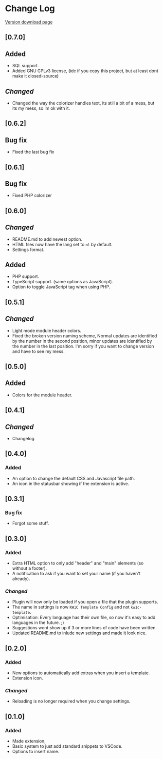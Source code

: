 # Change Log
[Version download page](https://marketplace.visualstudio.com/items?itemName=JoeryMunninghoff.kw1c-template)

## [0.7.0]
## **Added**
- SQL support.
- Added GNU GPLv3 license, (idc if you copy this project, but at least dont make it closed-source)

## ***Changed***
- Changed the way the colorizer handles text, its still a bit of a mess, but its my mess, so im ok with it.

## [0.6.2]
## **Bug fix**
- Fixed the last bug fix

## [0.6.1]
## **Bug fix**
- Fixed PHP colorizer

## [0.6.0]
## ***Changed***
- README.md to add newest option.
- HTML files now have the lang set to `nl` by default.
- Settings format.

## **Added**
- PHP support.
- TypeScript support. (same options as JavaScript).
- Option to toggle JavaScript tag when using PHP.

## [0.5.1]
## ***Changed***
- Light mode module header colors.
- Fixed the broken version naming scheme, Normal updates are identified by the number in the second position, minor updates are identified by the number in the last position. I'm sorry if you want to change version and have to see my mess.

## [0.5.0]
## **Added**
- Colors for the module header.

## [0.4.1]
## ***Changed***
- Changelog.

## [0.4.0]
### **Added**
- An option to change the default CSS and Javascript file path.
- An icon in the statusbar showing if the extension is active.


## [0.3.1]
### **Bug fix**
- Forgot some stuff.

## [0.3.0]
### **Added**
- Extra HTML option to only add "header" and "main" elements (so without a footer).
- A notification to ask if you want to set your name (if you haven't already).

### ***Changed***
- Plugin will now only be loaded if you open a file that the plugin supports.
- The name in settings is now `KW1C Template Config` and not `kw1c-template`.
- Optimisation: Every language has their own file, so now it's easy to add languages in the future. ;)
- Suggestions wont show up if 3 or more lines of code have been written.
- Updated README.md to inlude new settings and made it look nice.

## [0.2.0]
### **Added**
- New options to automatically add extras when you insert a template.
- Extension icon.

### ***Changed***
- Reloading is no longer required when you change settings.

## [0.1.0]
### **Added**
- Made extension,
- Basic system to just add standard snippets to VSCode.
- Options to insert name.